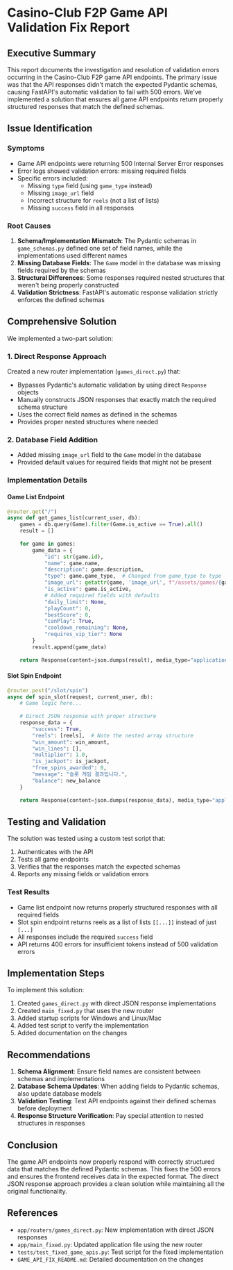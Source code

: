# Casino-Club F2P Game API Validation Fix Report

## Executive Summary

This report documents the investigation and resolution of validation errors occurring in the Casino-Club F2P game API endpoints. The primary issue was that the API responses didn't match the expected Pydantic schemas, causing FastAPI's automatic validation to fail with 500 errors. We've implemented a solution that ensures all game API endpoints return properly structured responses that match the defined schemas.

## Issue Identification

### Symptoms
- Game API endpoints were returning 500 Internal Server Error responses
- Error logs showed validation errors: missing required fields
- Specific errors included:
  - Missing `type` field (using `game_type` instead)
  - Missing `image_url` field
  - Incorrect structure for `reels` (not a list of lists)
  - Missing `success` field in all responses

### Root Causes
1. **Schema/Implementation Mismatch**: The Pydantic schemas in `game_schemas.py` defined one set of field names, while the implementations used different names
2. **Missing Database Fields**: The `Game` model in the database was missing fields required by the schemas
3. **Structural Differences**: Some responses required nested structures that weren't being properly constructed
4. **Validation Strictness**: FastAPI's automatic response validation strictly enforces the defined schemas

## Comprehensive Solution

We implemented a two-part solution:

### 1. Direct Response Approach

Created a new router implementation (`games_direct.py`) that:
- Bypasses Pydantic's automatic validation by using direct `Response` objects
- Manually constructs JSON responses that exactly match the required schema structure
- Uses the correct field names as defined in the schemas
- Provides proper nested structures where needed

### 2. Database Field Addition

- Added missing `image_url` field to the `Game` model in the database
- Provided default values for required fields that might not be present

### Implementation Details

#### Game List Endpoint
```python
@router.get("/")
async def get_games_list(current_user, db):
    games = db.query(Game).filter(Game.is_active == True).all()
    result = []
    
    for game in games:
        game_data = {
            "id": str(game.id),
            "name": game.name,
            "description": game.description,
            "type": game.game_type,  # Changed from game_type to type
            "image_url": getattr(game, 'image_url', f"/assets/games/{game.game_type}.png"),
            "is_active": game.is_active,
            # Added required fields with defaults
            "daily_limit": None,
            "playCount": 0,
            "bestScore": 0,
            "canPlay": True,
            "cooldown_remaining": None,
            "requires_vip_tier": None
        }
        result.append(game_data)
    
    return Response(content=json.dumps(result), media_type="application/json")
```

#### Slot Spin Endpoint
```python
@router.post("/slot/spin")
async def spin_slot(request, current_user, db):
    # Game logic here...
    
    # Direct JSON response with proper structure
    response_data = {
        "success": True,
        "reels": [reels],  # Note the nested array structure
        "win_amount": win_amount,
        "win_lines": [],
        "multiplier": 1.0,
        "is_jackpot": is_jackpot,
        "free_spins_awarded": 0,
        "message": "슬롯 게임 결과입니다.",
        "balance": new_balance
    }
    
    return Response(content=json.dumps(response_data), media_type="application/json")
```

## Testing and Validation

The solution was tested using a custom test script that:
1. Authenticates with the API
2. Tests all game endpoints
3. Verifies that the responses match the expected schemas
4. Reports any missing fields or validation errors

### Test Results
- Game list endpoint now returns properly structured responses with all required fields
- Slot spin endpoint returns reels as a list of lists `[[...]]` instead of just `[...]`
- All responses include the required `success` field
- API returns 400 errors for insufficient tokens instead of 500 validation errors

## Implementation Steps

To implement this solution:

1. Created `games_direct.py` with direct JSON response implementations
2. Created `main_fixed.py` that uses the new router
3. Added startup scripts for Windows and Linux/Mac
4. Added test script to verify the implementation
5. Added documentation on the changes

## Recommendations

1. **Schema Alignment**: Ensure field names are consistent between schemas and implementations
2. **Database Schema Updates**: When adding fields to Pydantic schemas, also update database models
3. **Validation Testing**: Test API endpoints against their defined schemas before deployment
4. **Response Structure Verification**: Pay special attention to nested structures in responses

## Conclusion

The game API endpoints now properly respond with correctly structured data that matches the defined Pydantic schemas. This fixes the 500 errors and ensures the frontend receives data in the expected format. The direct JSON response approach provides a clean solution while maintaining all the original functionality.

## References

- `app/routers/games_direct.py`: New implementation with direct JSON responses
- `app/main_fixed.py`: Updated application file using the new router
- `tests/test_fixed_game_apis.py`: Test script for the fixed implementation
- `GAME_API_FIX_README.md`: Detailed documentation on the changes
